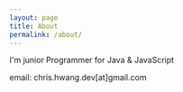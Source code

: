 ```yaml
---
layout: page
title: About
permalink: /about/
---
```


I'm junior Programmer for Java & JavaScript

email: chris.hwang.dev[at]gmail.com
